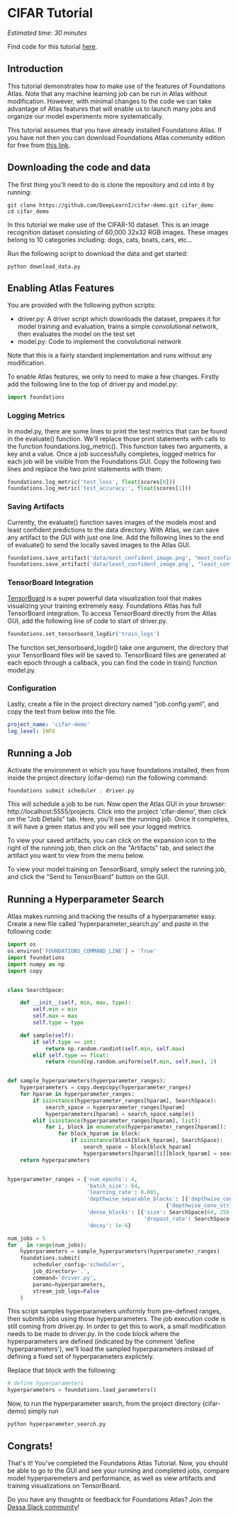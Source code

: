 # CIFAR Tutorial

*Estimated time: 30 minutes*

Find code for this tutorial [here]("https://github.com/dessa-public/cifar-tutorial").

## Introduction

This tutorial demonstrates how to make use of the features of Foundations Atlas. Note that any machine learning
job can be run in Atlas without modification. However, with minimal changes to the code we can take advantage of 
Atlas features that will enable us to launch many jobs and organize our model experiments more systematically.

This tutorial assumes that you have already installed Foundations Atlas. If you have not then you can download 
Foundations Atlas community edition for free from [this link](https://www.atlas.dessa.com/).

## Downloading the code and data

The first thing you'll need to do is clone the repository and cd into it by running:
```shell script
git clone https://github.com/DeepLearnI/cifar-demo.git cifar_demo
cd cifar_demo
```

In this tutorial we make use of the CIFAR-10 dataset. This is an image recognition dataset consisting of 60,000 32x32
RGB images. These images belong to 10 categories including: dogs, cats, boats, cars, etc...

Run the following script to download the data and get started:

```shell script
python download_data.py
```

## Enabling Atlas Features

You are provided with the following python scripts:
* driver.py: A driver script which downloads the dataset, prepares it for model training and evaluation, trains a simple 
convolutional network, then evaluates the model on the test set
* model.py: Code to implement the convolutional network

Note that this is a fairly standard implementation and runs without any modification.

To enable Atlas features, we only to need to make a few changes. Firstly add the 
following line to the top of driver.py and model.py:

```python
import foundations
```

### Logging Metrics

In model.py, there are some lines to print the test metrics that can be found in the evaluate() function. We'll replace those print
statements with calls to the function foundations.log_metric(). This function takes two arguments, a key and a value. Once a 
job successfully completes, logged metrics for each job will be visible from the Foundations GUI. Copy the following two lines
and replace the two print statements with them:

```python
foundations.log_metric('test_loss', float(scores[0]))
foundations.log_metric('test_accuracy:', float(scores[1]))
```   

### Saving Artifacts

Currently, the evaluate() function saves images of the models most and least confident predictions to the data directory. 
With Atlas, we can save any artifact to the GUI with just one line. Add the following lines to the end of evaluate() 
to send the locally saved images to the Atlas GUI. 

```python
foundations.save_artifact('data/most_confident_image.png', "most_confident_image")
foundations.save_artifact('data/least_confident_image.png', "least_confident_image")
```   

### TensorBoard Integration

[TensorBoard](https://www.tensorflow.org/guide/summaries_and_tensorboard) is a super powerful data visualization tool that makes visualizing your training extremely easy. Foundations 
Atlas has full TensorBoard integration. To access TensorBoard directly from the Atlas GUI, add the following line of code 
to start of driver.py.  

```python
foundations.set_tensorboard_logdir('train_logs')
```

The function set_tensorboard_logdir() take one argument, the directory that your TensorBoard files will be saved to. TensorBoard files 
are generated at each epoch through a callback, you can find the code in train() function model.py. 
### Configuration

Lastly, create a file in the project directory named "job.config.yaml", and copy the text from below into the file. 

```yaml
project_name: 'cifar-demo'
log_level: INFO
```

## Running a Job

Activate the environment in which you have foundations installed, then from inside the project directory (cifar-demo)
run the following command:

```shell script
foundations submit scheduler . driver.py
```

This will schedule a job to be run. Now open the Atlas GUI in your browser: http://localhost:5555/projects. Click into 
the project 'cifar-demo', then click on the "Job Details" tab. Here, you'll see the running job. Once it completes, it will have a green status and you will 
see your logged metrics.

To view your saved artifacts, you can click on the expansion icon to the right of the running job, then click on the 
"Artifacts" tab, and select the artifact you want to view from the menu below.

To view your model training on TensorBoard, simply select the running job, and click the "Send to TensorBoard" button on the GUI.

## Running a Hyperparameter Search

Atlas makes running and tracking the results of a hyperparameter easy. Create a new file called 
'hyperparameter_search.py' and paste in the following code:

```python
import os
os.environ['FOUNDATIONS_COMMAND_LINE'] = 'True'
import foundations
import numpy as np
import copy


class SearchSpace:

    def __init__(self, min, max, type):
        self.min = min
        self.max = max
        self.type = type

    def sample(self):
        if self.type == int:
            return np.random.randint(self.min, self.max)
        elif self.type == float:
            return round(np.random.uniform(self.min, self.max), 2)


def sample_hyperparameters(hyperparameter_ranges):
    hyperparameters = copy.deepcopy(hyperparameter_ranges)
    for hparam in hyperparameter_ranges:
        if isinstance(hyperparameter_ranges[hparam], SearchSpace):
            search_space = hyperparameter_ranges[hparam]
            hyperparameters[hparam] = search_space.sample()
        elif isinstance(hyperparameter_ranges[hparam], list):
            for i, block in enumerate(hyperparameter_ranges[hparam]):
                for block_hparam in block:
                    if isinstance(block[block_hparam], SearchSpace):
                        search_space = block[block_hparam]
                        hyperparameters[hparam][i][block_hparam] = search_space.sample()
    return hyperparameters


hyperparameter_ranges = {'num_epochs': 4,
                         'batch_size': 64,
                         'learning_rate': 0.001,
                         'depthwise_separable_blocks': [{'depthwise_conv_stride': 2, 'pointwise_conv_output_filters': 6},
                                                  {'depthwise_conv_stride': 2, 'pointwise_conv_output_filters': 12}],
                         'dense_blocks': [{'size': SearchSpace(64, 256, int),
                                           'dropout_rate': SearchSpace(0.1, 0.5, float)}],
                         'decay': 1e-6}

num_jobs = 5
for _ in range(num_jobs):
    hyperparameters = sample_hyperparameters(hyperparameter_ranges)
    foundations.submit(
        scheduler_config='scheduler', 
        job_directory='.', 
        command='driver.py', 
        params=hyperparameters, 
        stream_job_logs=False
    )
```

This script samples hyperparameters uniformly from pre-defined ranges, then submits jobs using those hyperparameters. 
The job execution code is still coming from driver.py. In order to get this to work, a small modification needs to be 
made to driver.py. In the code block where the hyperparameters are defined (indicated by the comment 'define 
hyperparameters'), we'll load the sampled hyperparameters instead of defining a fixed set of hyperparameters explictely.

Replace that block with the following:

```python
# define hyperparameters
hyperparameters = foundations.load_parameters()
```

Now, to run the hyperparameter search, from the project directory (cifar-demo) simply run 

```shell script
python hyperparameter_search.py
```

## Congrats!

That's it! You've completed the Foundations Atlas Tutorial. Now, you should be able to go to the GUI and see your 
running and completed jobs, compare model hyperparemeters and performance, as well as view artifacts and training 
visualizations on TensorBoard. 

Do you have any thoughts or feedback for Foundations Atlas? Join the [Dessa Slack community](https://dessa-community.slack.com/join/shared_invite/enQtNzY5MTA3OTMxNTkwLWUyZDYzM2JmMDk0N2NjNjVhZDU5NTc1ODEzNzJjMzRlMDcyYmY3ODI1ZWMxYTQ3MzdmNjcyOTVhMzg2MjkwYmY)!